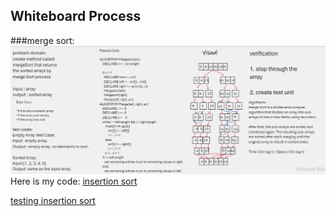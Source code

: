 ## Whiteboard Process

###merge sort:
![Alt Text](../assets/mergesortFinal.PNG)
Here is my code:
[ insertion sort  ](./app/src/main/java/sort/Sort.java)

[ testing insertion sort  ](./app/src/test/java/stackandqueue/SortTest.java)